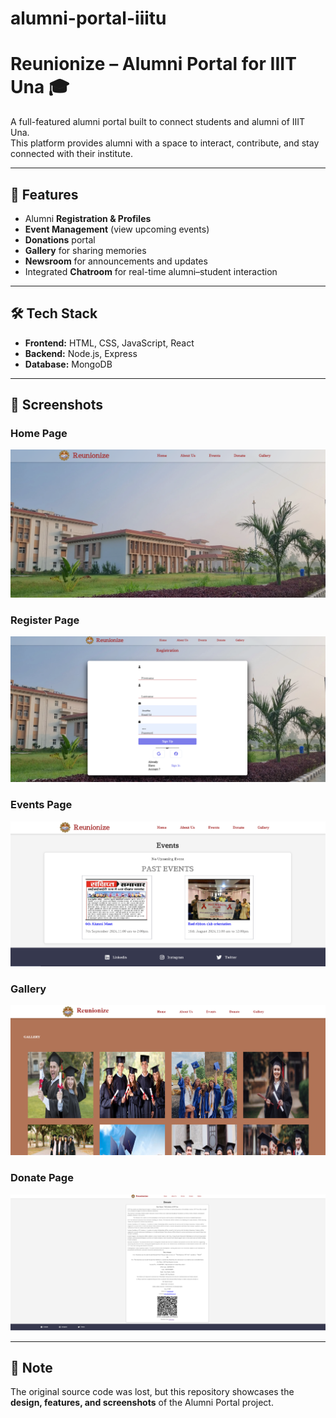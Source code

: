 # alumni-portal-iiitu
# Reunionize – Alumni Portal for IIIT Una 🎓

A full-featured alumni portal built to connect students and alumni of IIIT Una.  
This platform provides alumni with a space to interact, contribute, and stay connected with their institute.

---

## 🚀 Features
- Alumni **Registration & Profiles**  
- **Event Management** (view upcoming events)  
- **Donations** portal  
- **Gallery** for sharing memories  
- **Newsroom** for announcements and updates  
- Integrated **Chatroom** for real-time alumni–student interaction  

---

## 🛠️ Tech Stack
- **Frontend:** HTML, CSS, JavaScript, React  
- **Backend:** Node.js, Express  
- **Database:** MongoDB  

---

## 📸 Screenshots  

### Home Page  
![Home Page](ss/home.png)  

### Register Page  
![Register Page](ss/register.png)  

### Events Page  
![Events Page](ss/events.png)  

### Gallery  
![Gallery](ss/gallery.png)  

### Donate Page  
![Donate Page](ss/donate.png)  

---

## 📌 Note  
The original source code was lost, but this repository showcases the **design, features, and screenshots** of the Alumni Portal project.
